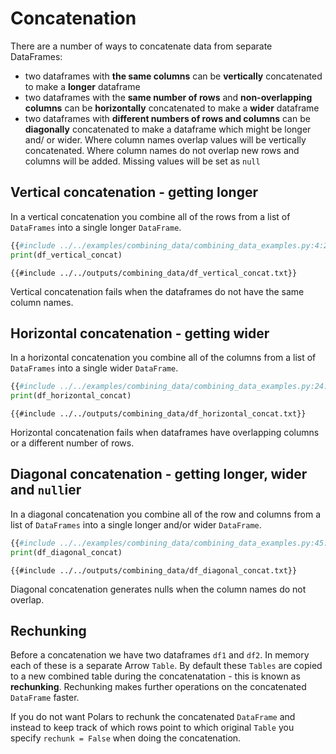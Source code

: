 # Concatenation

There are a number of ways to concatenate data from separate DataFrames:

- two dataframes with **the same columns** can be **vertically** concatenated to make a **longer** dataframe
- two dataframes with the **same number of rows** and **non-overlapping columns** can be **horizontally** concatenated to make a **wider** dataframe
- two dataframes with **different numbers of rows and columns** can be **diagonally** concatenated to make a dataframe which might be longer and/ or wider. Where column names overlap values will be vertically concatenated. Where column names do not overlap new rows and columns will be added. Missing values will be set as `null`

## Vertical concatenation - getting longer

In a vertical concatenation you combine all of the rows from a list of `DataFrames` into a single longer `DataFrame`.

```python
{{#include ../../examples/combining_data/combining_data_examples.py:4:22}}
print(df_vertical_concat)
```

```text
{{#include ../../outputs/combining_data/df_vertical_concat.txt}}
```

Vertical concatenation fails when the dataframes do not have the same column names.

## Horizontal concatenation - getting wider

In a horizontal concatenation you combine all of the columns from a list of `DataFrames` into a single wider `DataFrame`.

```python
{{#include ../../examples/combining_data/combining_data_examples.py:24:43}}
print(df_horizontal_concat)
```

```text
{{#include ../../outputs/combining_data/df_horizontal_concat.txt}}
```

Horizontal concatenation fails when dataframes have overlapping columns or a different number of rows.

## Diagonal concatenation - getting longer, wider and `null`ier

In a diagonal concatenation you combine all of the row and columns from a list of `DataFrames` into a single longer and/or wider `DataFrame`.

```python
{{#include ../../examples/combining_data/combining_data_examples.py:45:64}}
print(df_diagonal_concat)
```

```text
{{#include ../../outputs/combining_data/df_diagonal_concat.txt}}
```

Diagonal concatenation generates nulls when the column names do not overlap.

## Rechunking

Before a concatenation we have two dataframes `df1` and `df2`. In memory each of these is a separate Arrow `Table`. By default these `Tables` are copied to a new combined table during the concatenatation - this is known as **rechunking**. Rechunking makes further operations on the concatenated `DataFrame` faster.

If you do not want Polars to rechunk the concatenated `DataFrame` and instead to keep track of which rows point to which original `Table` you specify `rechunk = False` when doing the concatenation.
